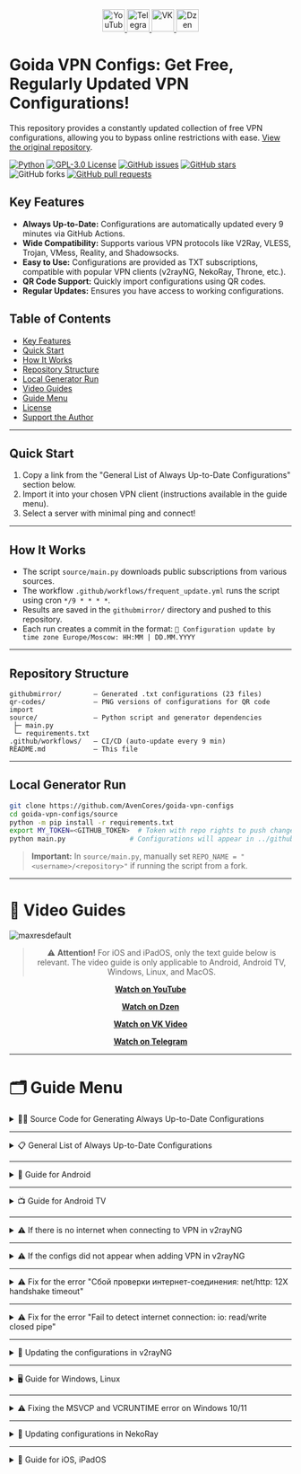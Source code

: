 <!-- Improved README.md -->
<div align="center">
    <a href="https://www.youtube.com/@avencores/" target="_blank">
      <img src="https://github.com/user-attachments/assets/338bcd74-e3c3-4700-87ab-7985058bd17e" alt="YouTube" height="40">
    </a>
    <a href="https://t.me/avencoresyt" target="_blank">
      <img src="https://github.com/user-attachments/assets/939f8beb-a49a-48cf-89b9-d610ee5c4b26" alt="Telegram" height="40">
    </a>
    <a href="https://vk.com/avencoresvk" target="_blank">
      <img src="https://github.com/user-attachments/assets/dc109dda-9045-4a06-95a5-3399f0e21dc4" alt="VK" height="40">
    </a>
    <a href="https://dzen.ru/avencores" target="_blank">
      <img src="https://github.com/user-attachments/assets/bd55f5cf-963c-4eb8-9029-7b80c8c11411" alt="Dzen" height="40">
    </a>
</div>

# Goida VPN Configs: Get Free, Regularly Updated VPN Configurations!

This repository provides a constantly updated collection of free VPN configurations, allowing you to bypass online restrictions with ease.  [View the original repository](https://github.com/AvenCores/goida-vpn-configs).

[![Python](https://img.shields.io/badge/python-3670A0?style=for-the-badge&logo=python&logoColor=ffdd54)](https://github.com/AvenCores/goida-vpn-configs)
[![GPL-3.0 License](https://img.shields.io/badge/License-GPL--3.0-blue?style=for-the-badge)](./LICENSE)
[![GitHub issues](https://img.shields.io/github/issues/AvenCores/goida-vpn-configs?style=for-the-badge)](https://github.com/AvenCores/goida-vpn-configs/issues)
[![GitHub stars](https://img.shields.io/github/stars/AvenCores/goida-vpn-configs?style=for-the-badge)](https://github.com/AvenCores/goida-vpn-configs/stargazers)
![GitHub forks](https://img.shields.io/github/forks/AvenCores/goida-vpn-configs?style=for-the-badge)
[![GitHub pull requests](https://img.shields.io/github/issues-pr/AvenCores/goida-vpn-configs?style=for-the-badge)](https://github.com/AvenCores/goida-vpn-configs/pulls)

## Key Features

*   **Always Up-to-Date:** Configurations are automatically updated every 9 minutes via GitHub Actions.
*   **Wide Compatibility:** Supports various VPN protocols like V2Ray, VLESS, Trojan, VMess, Reality, and Shadowsocks.
*   **Easy to Use:** Configurations are provided as TXT subscriptions, compatible with popular VPN clients (v2rayNG, NekoRay, Throne, etc.).
*   **QR Code Support:** Quickly import configurations using QR codes.
*   **Regular Updates:** Ensures you have access to working configurations.

## Table of Contents

*   [Key Features](#key-features)
*   [Quick Start](#quick-start)
*   [How It Works](#how-it-works)
*   [Repository Structure](#repository-structure)
*   [Local Generator Run](#local-generator-run)
*   [Video Guides](#-видео-гайд-по-установке-и-решению-проблем)
*   [Guide Menu](#-общее-меню-гайдов-репозитория)
*   [License](#-лицензия)
*   [Support the Author](#-поддержать-автора)

---

## Quick Start

1.  Copy a link from the "General List of Always Up-to-Date Configurations" section below.
2.  Import it into your chosen VPN client (instructions available in the guide menu).
3.  Select a server with minimal ping and connect!

---

## How It Works

*   The script `source/main.py` downloads public subscriptions from various sources.
*   The workflow `.github/workflows/frequent_update.yml` runs the script using cron `*/9 * * * *`.
*   Results are saved in the `githubmirror/` directory and pushed to this repository.
*   Each run creates a commit in the format: `🚀 Configuration update by time zone Europe/Moscow: HH:MM | DD.MM.YYYY`

---

## Repository Structure

```text
githubmirror/        — Generated .txt configurations (23 files)
qr-codes/            — PNG versions of configurations for QR code import
source/              — Python script and generator dependencies
 ├─ main.py
 └─ requirements.txt
.github/workflows/   — CI/CD (auto-update every 9 min)
README.md            — This file
```

---

## Local Generator Run

```bash
git clone https://github.com/AvenCores/goida-vpn-configs
cd goida-vpn-configs/source
python -m pip install -r requirements.txt
export MY_TOKEN=<GITHUB_TOKEN>  # Token with repo rights to push changes
python main.py                # Configurations will appear in ../githubmirror
```

> **Important:** In `source/main.py`, manually set `REPO_NAME = "<username>/<repository>"` if running the script from a fork.

---

# 🎦 Video Guides

![maxresdefault](https://github.com/user-attachments/assets/e36e2351-3b1a-4b90-87f7-cafbc74f238c)

<div align="center">

> ⚠️ **Attention!** For iOS and iPadOS, only the text guide below is relevant. The video guide is only applicable to Android, Android TV, Windows, Linux, and MacOS.

[**Watch on YouTube**](https://youtu.be/sagz2YluM70)

[**Watch on Dzen**](https://dzen.ru/video/watch/680d58f28c6d3504e953bd6d)

[**Watch on VK Video**](https://vk.com/video-200297343_456239303)

[**Watch on Telegram**](https://t.me/avencoreschat/56595)

</div>

---

# 🗂️ Guide Menu

<details>

<summary>👩‍💻 Source Code for Generating Always Up-to-Date Configurations</summary>

Link to the source code — [Link](https://github.com/AvenCores/goida-vpn-configs/tree/main/source)

</details>

---

<details>

<summary>📋 General List of Always Up-to-Date Configurations</summary>

> Recommended lists: **[6](https://github.com/AvenCores/goida-vpn-configs/raw/refs/heads/main/githubmirror/6.txt)**, **[22](https://github.com/AvenCores/goida-vpn-configs/raw/refs/heads/main/githubmirror/22.txt)**, **[23](https://github.com/AvenCores/goida-vpn-configs/raw/refs/heads/main/githubmirror/23.txt)**, **[24](https://github.com/AvenCores/goida-vpn-configs/raw/refs/heads/main/githubmirror/24.txt)** and **[25](https://github.com/AvenCores/goida-vpn-configs/raw/refs/heads/main/githubmirror/25.txt)**.

1)  `https://github.com/AvenCores/goida-vpn-configs/raw/refs/heads/main/githubmirror/1.txt`
2)  `https://github.com/AvenCores/goida-vpn-configs/raw/refs/heads/main/githubmirror/2.txt`
3)  `https://github.com/AvenCores/goida-vpn-configs/raw/refs/heads/main/githubmirror/3.txt`
4)  `https://github.com/AvenCores/goida-vpn-configs/raw/refs/heads/main/githubmirror/4.txt`
5)  `https://github.com/AvenCores/goida-vpn-configs/raw/refs/heads/main/githubmirror/5.txt`
6)  `https://github.com/AvenCores/goida-vpn-configs/raw/refs/heads/main/githubmirror/6.txt`
7)  `https://github.com/AvenCores/goida-vpn-configs/raw/refs/heads/main/githubmirror/7.txt`
8)  `https://github.com/AvenCores/goida-vpn-configs/raw/refs/heads/main/githubmirror/8.txt`
9)  `https://github.com/AvenCores/goida-vpn-configs/raw/refs/heads/main/githubmirror/9.txt`
10) `https://github.com/AvenCores/goida-vpn-configs/raw/refs/heads/main/githubmirror/10.txt`
11) `https://github.com/AvenCores/goida-vpn-configs/raw/refs/heads/main/githubmirror/11.txt`
12) `https://github.com/AvenCores/goida-vpn-configs/raw/refs/heads/main/githubmirror/12.txt`
13) `https://github.com/AvenCores/goida-vpn-configs/raw/refs/heads/main/githubmirror/13.txt`
14) `https://github.com/AvenCores/goida-vpn-configs/raw/refs/heads/main/githubmirror/14.txt`
15) `https://github.com/AvenCores/goida-vpn-configs/raw/refs/heads/main/githubmirror/15.txt`
16) `https://github.com/AvenCores/goida-vpn-configs/raw/refs/heads/main/githubmirror/16.txt`
17) `https://github.com/AvenCores/goida-vpn-configs/raw/refs/heads/main/githubmirror/17.txt`
18) `https://github.com/AvenCores/goida-vpn-configs/raw/refs/heads/main/githubmirror/18.txt`
19) `https://github.com/AvenCores/goida-vpn-configs/raw/refs/heads/main/githubmirror/19.txt`
20) `https://github.com/AvenCores/goida-vpn-configs/raw/refs/heads/main/githubmirror/20.txt`
21) `https://github.com/AvenCores/goida-vpn-configs/raw/refs/heads/main/githubmirror/21.txt`
22) `https://github.com/AvenCores/goida-vpn-configs/raw/refs/heads/main/githubmirror/22.txt`
23) `https://github.com/AvenCores/goida-vpn-configs/raw/refs/heads/main/githubmirror/23.txt`
24) `https://github.com/AvenCores/goida-vpn-configs/raw/refs/heads/main/githubmirror/24.txt`
25) `https://github.com/AvenCores/goida-vpn-configs/raw/refs/heads/main/githubmirror/25.txt`

🔗 [Link to QR Codes of Always Up-to-Date Configurations](https://github.com/AvenCores/goida-vpn-configs/tree/main/qr-codes)

</details>

---

<details>

<summary>📱 Guide for Android</summary>

**1.** Download **"v2rayNG"** — [Link](https://github.com/2dust/v2rayNG/releases/download/1.10.19/v2rayNG_1.10.19_universal.apk)

**2.** Copy to clipboard:

 -   [ ] **Always up-to-date**

> Recommended lists: **[6](https://github.com/AvenCores/goida-vpn-configs/raw/refs/heads/main/githubmirror/6.txt)**, **[22](https://github.com/AvenCores/goida-vpn-configs/raw/refs/heads/main/githubmirror/22.txt)**, **[23](https://github.com/AvenCores/goida-vpn-configs/raw/refs/heads/main/githubmirror/23.txt)**, **[24](https://github.com/AvenCores/goida-vpn-configs/raw/refs/heads/main/githubmirror/24.txt)** and **[25](https://github.com/AvenCores/goida-vpn-configs/raw/refs/heads/main/githubmirror/25.txt)**.

1)  `https://github.com/AvenCores/goida-vpn-configs/raw/refs/heads/main/githubmirror/1.txt`
2)  `https://github.com/AvenCores/goida-vpn-configs/raw/refs/heads/main/githubmirror/2.txt`
3)  `https://github.com/AvenCores/goida-vpn-configs/raw/refs/heads/main/githubmirror/3.txt`
4)  `https://github.com/AvenCores/goida-vpn-configs/raw/refs/heads/main/githubmirror/4.txt`
5)  `https://github.com/AvenCores/goida-vpn-configs/raw/refs/heads/main/githubmirror/5.txt`
6)  `https://github.com/AvenCores/goida-vpn-configs/raw/refs/heads/main/githubmirror/6.txt`
7)  `https://github.com/AvenCores/goida-vpn-configs/raw/refs/heads/main/githubmirror/7.txt`
8)  `https://github.com/AvenCores/goida-vpn-configs/raw/refs/heads/main/githubmirror/8.txt`
9)  `https://github.com/AvenCores/goida-vpn-configs/raw/refs/heads/main/githubmirror/9.txt`
10) `https://github.com/AvenCores/goida-vpn-configs/raw/refs/heads/main/githubmirror/10.txt`
11) `https://github.com/AvenCores/goida-vpn-configs/raw/refs/heads/main/githubmirror/11.txt`
12) `https://github.com/AvenCores/goida-vpn-configs/raw/refs/heads/main/githubmirror/12.txt`
13) `https://github.com/AvenCores/goida-vpn-configs/raw/refs/heads/main/githubmirror/13.txt`
14) `https://github.com/AvenCores/goida-vpn-configs/raw/refs/heads/main/githubmirror/14.txt`
15) `https://github.com/AvenCores/goida-vpn-configs/raw/refs/heads/main/githubmirror/15.txt`
16) `https://github.com/AvenCores/goida-vpn-configs/raw/refs/heads/main/githubmirror/16.txt`
17) `https://github.com/AvenCores/goida-vpn-configs/raw/refs/heads/main/githubmirror/17.txt`
18) `https://github.com/AvenCores/goida-vpn-configs/raw/refs/heads/main/githubmirror/18.txt`
19) `https://github.com/AvenCores/goida-vpn-configs/raw/refs/heads/main/githubmirror/19.txt`
20) `https://github.com/AvenCores/goida-vpn-configs/raw/refs/heads/main/githubmirror/20.txt`
21) `https://github.com/AvenCores/goida-vpn-configs/raw/refs/heads/main/githubmirror/21.txt`
22) `https://github.com/AvenCores/goida-vpn-configs/raw/refs/heads/main/githubmirror/22.txt`
23) `https://github.com/AvenCores/goida-vpn-configs/raw/refs/heads/main/githubmirror/23.txt`
24) `https://github.com/AvenCores/goida-vpn-configs/raw/refs/heads/main/githubmirror/24.txt`
25) `https://github.com/AvenCores/goida-vpn-configs/raw/refs/heads/main/githubmirror/25.txt`

**3.** Go to the **"v2rayNG"** app and click the ➕ in the top right corner, then select **"Import from clipboard"**.

**4.** Click **"three dots"** at the top right and then **"Test group profiles"**, after the test, in the same menu click on **"Sort by test results"**.

**5.** Select the server you need, then click the ▶️ button in the bottom right corner.

</details>

---

<details>

<summary>📺 Guide for Android TV</summary>

**1.** Download **"v2rayNG"** — [Link](https://github.com/2dust/v2rayNG/releases/download/1.10.19/v2rayNG_1.10.19_universal.apk)

> Recommended **"QR codes"**: **[6](https://github.com/AvenCores/goida-vpn-configs/blob/main/qr-codes/6.png)**, **[22](https://github.com/AvenCores/goida-vpn-configs/blob/main/qr-codes/22.png)**, **[23](https://github.com/AvenCores/goida-vpn-configs/blob/main/qr-codes/23.png)**, **[24](https://github.com/AvenCores/goida-vpn-configs/blob/main/qr-codes/24.png)** and **[25](https://github.com/AvenCores/goida-vpn-configs/blob/main/qr-codes/25.png)**.

**2.** Download **"QR codes"** of always up-to-date configs — [Link](https://github.com/AvenCores/goida-vpn-configs/tree/main/qr-codes)

**3**. Go to the **"v2rayNG"** app and click the ➕ in the top right corner, then select **"Import from QR code"**, select the picture by clicking on the photo icon in the top right corner.

**4.** Click **"three dots"** at the top right and then **"Test group profiles"**, after the test, in the same menu click on **"Sort by test results"**.

**5.** Select the server you need, then click the ▶️ button in the bottom right corner.

</details>

---

<details>

<summary>⚠ If there is no internet when connecting to VPN in v2rayNG</summary>

Link to a video with a fix demonstration — [Link](https://t.me/avencoreschat/25254)

</details>

---

<details>

<summary>⚠ If the configs did not appear when adding VPN in v2rayNG</summary>

**1.** Click on the **"three lines"** in the **"upper left corner"**.

**2.** Click on the **"Groups"** button.

**3.** Click on the **"circle icon with an arrow"** in the **"upper right corner"** and wait for the update to finish.

</details>

---

<details>

<summary>⚠ Fix for the error "Cбой проверки интернет-соединения: net/http: 12X handshake timeout"</summary>

**1.** On the desktop, hold down the **"v2rayNG"** icon and click on the **"About app"** item.

**2.** Click the **"Stop"** button and restart **"v2rayNG"**.

</details>

---

<details>

<summary>⚠ Fix for the error "Fail to detect internet connection: io: read/write closed pipe"</summary>

**1.** On the desktop, hold down the **"v2rayNG"** icon and click on the **"About app"** item.

**2.** Click the **"Stop"** button and restart **"v2rayNG"**.

**3.** Click **"three dots"** at the top right and then **"Test group profiles"**, after the test, in the same menu click on **"Sort by test results"**.

**4.** Select the server you need, then click the ▶️ button in the bottom right corner.

</details>

---

<details>

<summary>🔄 Updating the configurations in v2rayNG</summary>

**1.** Click the **"three lines icon"** in the **"upper left corner"**.

**2.** Select the **"Groups"** tab.

**3.** Click the **"circle icon with an arrow"** in the **"upper right corner"**.

</details>

---

<details>

<summary>🖥 Guide for Windows, Linux</summary>

**1.** Download **"Throne"** — [Windows 10/11](https://github.com/throneproj/Throne/releases/download/1.0.5/Throne-1.0.5-windows64.zip) / [Windows 7/8/8.1](https://github.com/throneproj/Throne/releases/download/1.0.5/Throne-1.0.5-windowslegacy64.zip) / [Linux](https://github.com/throneproj/Throne/releases/download/1.0.5/Throne-1.0.5-linux-amd64.zip)

**2.** Copy to clipboard:

 -   [ ] **Always up-to-date**

> Recommended lists: **[6](https://github.com/AvenCores/goida-vpn-configs/raw/refs/heads/main/githubmirror/6.txt)**, **[22](https://github.com/AvenCores/goida-vpn-configs/raw/refs/heads/main/githubmirror/22.txt)**, **[23](https://github.com/AvenCores/goida-vpn-configs/raw/refs/heads/main/githubmirror/23.txt)**, **[24](https://github.com/AvenCores/goida-vpn-configs/raw/refs/heads/main/githubmirror/24.txt)** and **[25](https://github.com/AvenCores/goida-vpn-configs/raw/refs/heads/main/githubmirror/25.txt)**.

1)  `https://github.com/AvenCores/goida-vpn-configs/raw/refs/heads/main/githubmirror/1.txt`
2)  `https://github.com/AvenCores/goida-vpn-configs/raw/refs/heads/main/githubmirror/2.txt`
3)  `https://github.com/AvenCores/goida-vpn-configs/raw/refs/heads/main/githubmirror/3.txt`
4)  `https://github.com/AvenCores/goida-vpn-configs/raw/refs/heads/main/githubmirror/4.txt`
5)  `https://github.com/AvenCores/goida-vpn-configs/raw/refs/heads/main/githubmirror/5.txt`
6)  `https://github.com/AvenCores/goida-vpn-configs/raw/refs/heads/main/githubmirror/6.txt`
7)  `https://github.com/AvenCores/goida-vpn-configs/raw/refs/heads/main/githubmirror/7.txt`
8)  `https://github.com/AvenCores/goida-vpn-configs/raw/refs/heads/main/githubmirror/8.txt`
9)  `https://github.com/AvenCores/goida-vpn-configs/raw/refs/heads/main/githubmirror/9.txt`
10) `https://github.com/AvenCores/goida-vpn-configs/raw/refs/heads/main/githubmirror/10.txt`
11) `https://github.com/AvenCores/goida-vpn-configs/raw/refs/heads/main/githubmirror/11.txt`
12) `https://github.com/AvenCores/goida-vpn-configs/raw/refs/heads/main/githubmirror/12.txt`
13) `https://github.com/AvenCores/goida-vpn-configs/raw/refs/heads/main/githubmirror/13.txt`
14) `https://github.com/AvenCores/goida-vpn-configs/raw/refs/heads/main/githubmirror/14.txt`
15) `https://github.com/AvenCores/goida-vpn-configs/raw/refs/heads/main/githubmirror/15.txt`
16) `https://github.com/AvenCores/goida-vpn-configs/raw/refs/heads/main/githubmirror/16.txt`
17) `https://github.com/AvenCores/goida-vpn-configs/raw/refs/heads/main/githubmirror/17.txt`
18) `https://github.com/AvenCores/goida-vpn-configs/raw/refs/heads/main/githubmirror/18.txt`
19) `https://github.com/AvenCores/goida-vpn-configs/raw/refs/heads/main/githubmirror/19.txt`
20) `https://github.com/AvenCores/goida-vpn-configs/raw/refs/heads/main/githubmirror/20.txt`
21) `https://github.com/AvenCores/goida-vpn-configs/raw/refs/heads/main/githubmirror/21.txt`
22) `https://github.com/AvenCores/goida-vpn-configs/raw/refs/heads/main/githubmirror/22.txt`
23) `https://github.com/AvenCores/goida-vpn-configs/raw/refs/heads/main/githubmirror/23.txt`
24) `https://github.com/AvenCores/goida-vpn-configs/raw/refs/heads/main/githubmirror/24.txt`
25) `https://github.com/AvenCores/goida-vpn-configs/raw/refs/heads/main/githubmirror/25.txt`

**3.** Click on **"Profiles"**, then **"Add profile from clipboard"**.

**4.** Select all configurations with the key combination **"Ctrl + A"**, click **"Profiles"** in the top menu, then **"Latency (ping) test of the selected profile"** and wait for the test to finish (the inscription **"Latency (ping) test completed!"** will appear in the **"Logs"** tab)

**5.** Click on the **"Latency (ping)"** column button.

**6.** In the upper part of the program window, activate the **"TUN mode"** option by checking the box.

**7.** Select one of the configurations with the lowest **"Latency (ping)"**, then click **"LMB"** and **"Run"**.

</details>

---

<details>

<summary>⚠ Fixing the MSVCP and VCRUNTIME error on Windows 10/11</summary>

**1.** Press **"Win+R"** and type **"control"**.

**2.** Select **"Programs and Features"**.

**3.** In the search bar (top right), type the word **"Visual"** and delete everything related to **"Microsoft Visual"**.

**4.** Download the archive and unpack it — [Link](https://cf.comss.org/download/Visual-C-Runtimes-All-in-One-Jul-2025.zip)

**5.** Run the **"install_bat.all"** *as an Administrator* and wait for everything to install.

</details>

---

<details>

<summary>🔄 Updating configurations in NekoRay</summary>

**1.** Click the **"Settings"** button.

**2.** Select **"Groups"**.

**3.** Click the **"Update all subscriptions"** button.

</details>

---

<details>

<summary>📱 Guide for iOS, iPadOS</summary>

**1.** Download **"V2Box - V2ray Client"** — [Link](https://apps.apple.com/ru/app/v2box-v2ray-client/id6446814690)

**2.** Copy to clipboard:

 -   [ ] **Always up-to-date**

> Recommended lists: **[6](https://github.com/AvenCores/goida-vpn-configs/raw/refs/heads/main/githubmirror/6.txt)**, **[22](https://github.com/AvenCores/goida-vpn-configs/raw/refs/heads/main/githubmirror/22.txt)**, **[23](https://github.com/AvenCores/goida-vpn-configs/raw/refs/heads/main/githubmirror/23.txt)**, **[24](https://github.com/AvenCores/goida-vpn-configs/raw/refs/heads/main/githubmirror/24.txt)** and **[25](https://github.com/AvenCores/goida-vpn-configs/raw/refs/heads/main/githubmirror/25.txt)**.

1)  `https://github.com/AvenCores/goida-vpn-configs/raw/refs/heads/main/githubmirror/1.txt`
2)  `https://github.com/AvenCores/goida-vpn-configs/raw/refs/heads/main/githubmirror/2.txt`
3)  `https://github.com/AvenCores/goida-vpn-configs/raw/refs/heads/main/githubmirror/3.txt`
4)  `https://github.com/AvenCores/goida-vpn-configs/raw/refs/heads/main/githubmirror/4.txt`
5)  `https://github.com/AvenCores/goida-vpn-configs/raw/refs/heads/main/githubmirror/5.txt`
6)  `https://github.com/AvenCores/goida-vpn-configs/raw/refs/heads/main/githubmirror/6.txt`
7)  `https://github.com/AvenCores/goida-vpn-configs/raw/refs/heads/main/githubmirror/7.txt`
8)  `https://github.com/AvenCores/goida-vpn-configs/raw/refs/heads/main/githubmirror/8.txt`
9)  `https://github.com/AvenCores/goida-vpn-configs/raw/refs/heads/main/githubmirror/9.txt`
10) `https://github.com/AvenCores/goida-vpn-configs/raw/refs/heads/main/githubmirror/10.txt`
11) `https://github.com/AvenCores/goida-vpn-configs/raw/refs/heads/main/githubmirror/11.txt`
12) `https://github.com/AvenCores/goida-vpn-configs/raw/refs/heads/main/githubmirror/12.txt`
13) `https://github.com/AvenCores/goida-vpn-configs/raw/refs/heads/main/githubmirror/13.txt`
14) `https://github.com/AvenCores/goida-vpn-configs/raw/refs/heads/main/githubmirror/14.txt`
15) `https://github.com/AvenCores/goida-vpn-configs/raw/refs/heads/main/githubmirror/15.txt`
16) `https://github.com/AvenCores/goida-vpn-configs/raw/refs/heads/main/githubmirror/16.txt`
17) `https://github.com/AvenCores/goida-vpn-configs/raw/refs/heads/main/githubmirror/17.txt`
18) `https://github.com/AvenCores/goida-vpn-configs/raw/refs/heads/main/githubmirror/18.txt`
19) `https://github.com/AvenCores/goida-vpn-configs/raw/refs/heads/main/githubmirror/19.txt`
20) `https://github.com/AvenCores/goida-vpn-configs/raw/refs/heads/main/githubmirror/20.txt`
21) `https://github.com/AvenCores/goida-vpn-configs/raw/refs/heads/main/githubmirror/21.txt`
22) `https://github.com/AvenCores/goida-vpn-configs/raw/refs/heads/main/githubmirror/22.txt`
23) `https://github.com/AvenCores/goida-